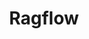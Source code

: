 ---
draft: false
title: Ragflow
content:
  id: ragflow
  name: Ragflow
  logo: /images/applications/others/ragflow/logo.png
  website: https://ragflow.io/
  iframe_website: /website/applications/others/ragflow
  dashboardImage: /images/applications/others/ragflow/screenshot-1.png
  short_description: Build Generative AI into Your Business
  description: RAGFlow is an open-source RAG (Retrieval-Augmented Generation) engine based on deep document understanding. When integrated with LLMs, it is capable of providing truthful question-answering capabilities, backed by well-founded citations from various complex formatted data.
  features:
    - title: Quality in, quality out
      description: "Deep document understanding-based knowledge extraction from unstructured data with complicated formats. Finds 'needle in a data haystack' of literally unlimited tokens."
    - title: Template-based chunking
      description: Intelligent and explainable. Plenty of template options to choose from.
    - title: Grounded citations with reduced hallucinations
      description: "Easily see which assets are assigned, to whom, and their physical location. Check them back into inventory with one click, or click through to see the asset's complete history. Seeing what assets are currently deployed, pending (brand new awaiting software installs, out for repair), ready to deploy, or archived (lost/stolen, or broken) is quick and easy."
    - title: Automated and effortless RAG workflow
      description: Streamlined RAG orchestration catered to both personal and large businesses. Configurable LLMs as well as embedding models. Multiple recall paired with fused re-ranking. Intuitive APIs for seamless integration with business.
  screenshots:
    - /images/applications/others/ragflow/screenshot-1.png
    - /images/applications/others/ragflow/screenshot-2.png
---